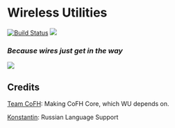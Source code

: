 # Wireless Utilities
[![Build Status](https://jenkins.lord.moe/job/Wireless%20Utilities/badge/icon)](https://jenkins.lord.moe/job/Wireless%20Utilities/) [![](https://cf.way2muchnoise.eu/full_wireless-utilities_downloads.svg)](http://minecraft.curseforge.com/projects/wireless-utilities)
### _Because wires just get in the way_

![](https://i.imgur.com/tkn7sMn.png)

## Credits

[Team CoFH](http://teamcofh.com/): Making CoFH Core, which WU depends on.

[Konstantin](https://github.com/kellixon): Russian Language Support